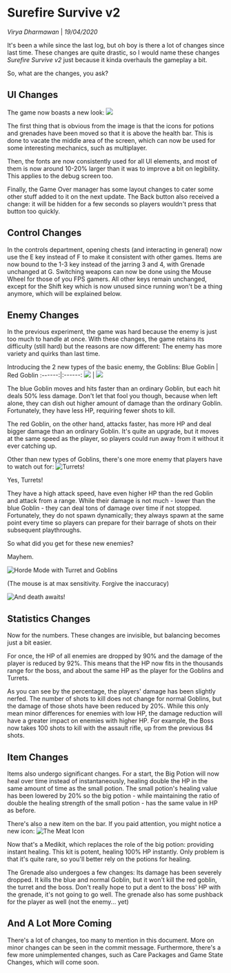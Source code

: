 # Surefire Survive v2
*Virya Dharmawan* | *19/04/2020*

It's been a while since the last log, but oh boy is there a lot of changes since last time. These changes are quite drastic, so I would name these changes *Surefire Survive v2* just because it kinda overhauls the gameplay a bit.

So, what are the changes, you ask?

## UI Changes
The game now boasts a new look:
![](img/doc3-1.png)

The first thing that is obvious from the image is that the icons for potions and grenades have been moved so that it is above the health bar. This is done to vacate the middle area of the screen, which can now be used for some interesting mechanics, such as multiplayer.

Then, the fonts are now consistently used for all UI elements, and most of them is now around 10-20% larger than it was to improve a bit on legibility. This applies to the debug screen too.

Finally, the Game Over manager has some layout changes to cater some other stuff added to it on the next update. The Back button also received a change: it will be hidden for a few seconds so players wouldn't press that button too quickly.

## Control Changes
In the controls department, opening chests (and interacting in general) now use the E key instead of F to make it consistent with other games. Items are now bound to the 1-3 key instead of the jarring 3 and 4, with Grenade unchanged at G. Switching weapons can now be done using the Mouse Wheel for those of you FPS gamers. All other keys remain unchanged, except for the Shift key which is now unused since running won't be a thing anymore, which will be explained below.

## Enemy Changes
In the previous experiment, the game was hard because the enemy is just too much to handle at once. With these changes, the game retains its difficulty (still hard) but the reasons are now different: The enemy has more variety and quirks than last time.

Introducing the 2 new types of the basic enemy, the Goblins:
Blue Goblin | Red Goblin
:------:|:------:
![](img/doc3-3.png) | ![](img/doc3-2.png)

The blue Goblin moves and hits faster than an ordinary Goblin, but each hit deals 50% less damage. Don't let that fool you though, because when left alone, they can dish out higher amount of damage than the ordinary Goblin. Fortunately, they have less HP, requiring fewer shots to kill.

The red Goblin, on the other hand, attacks faster, has more HP and deal bigger damage than an ordinary Goblin. It's quite an upgrade, but it moves at the same speed as the player, so players could run away from it without it ever catching up.

Other than new types of Goblins, there's one more enemy that players have to watch out for:
![Turrets!](img/doc3-4.png)

Yes, Turrets!

They have a high attack speed, have even higher HP than the red Goblin and attack from a range. While their damage is not much - lower than the blue Goblin - they can deal tons of damage over time if not stopped. Fortunately, they do not spawn dynamically; they always spawn at the same point every time so players can prepare for their barrage of shots on their subsequent playthroughs.

So what did you get for these new enemies?

Mayhem.

![Horde Mode with Turret and Goblins](img/doc3-5.gif)

(The mouse is at max sensitivity. Forgive the inaccuracy)

![And death awaits!](img/doc3-6.gif)

## Statistics Changes
Now for the numbers. These changes are invisible, but balancing becomes just a bit easier.

For once, the HP of all enemies are dropped by 90% and the damage of the player is reduced by 92%. This means that the HP now fits in the thousands range for the boss, and about the same HP as the player for the Goblins and Turrets.

As you can see by the percentage, the players' damage has been slightly nerfed. The number of shots to kill does not change for normal Goblins, but the damage of those shots have been reduced by 20%. While this only mean minor differences for enemies with low HP, the damage reduction will have a greater impact on enemies with higher HP. For example, the Boss now takes 100 shots to kill with the assault rifle, up from the previous 84 shots.

## Item Changes
Items also undergo significant changes. For a start, the Big Potion will now heal over time instead of instantaneously, healing double the HP in the same amount of time as the small potion. The small potion's healing value has been lowered by 20% so the big potion - while maintaining the ratio of double the healing strength of the small potion - has the same value in HP as before.

There's also a new item on the bar. If you paid attention, you might notice a new icon:
![The Meat Icon](img/doc3-7.png)

Now that's a Medikit, which replaces the role of the big potion: providing instant healing. This kit is potent, healing 100% HP instantly. Only problem is that it's quite rare, so you'll better rely on the potions for healing.

The Grenade also undergoes a few changes: Its damage has been severely dropped. It kills the blue and normal Goblin, but it won't kill the red goblin, the turret and the boss. Don't really hope to put a dent to the boss' HP with the grenade, it's not going to go well. The grenade also has some pushback for the player as well (not the enemy... yet)

## And A Lot More Coming
There's a lot of changes, too many to mention in this document. More on minor changes can be seen in the commit message. Furthermore, there's a few more unimplemented changes, such as Care Packages
and Game State Changes, which will come soon.
